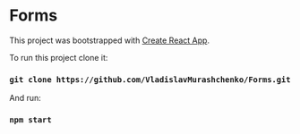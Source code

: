 # Forms

This project was bootstrapped with [Create React App](https://github.com/facebookincubator/create-react-app).

To run this project clone it:

### `git clone https://github.com/VladislavMurashchenko/Forms.git`

And run:

### `npm start`
